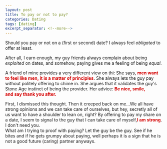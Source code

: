 ```yaml
---
layout: post
title: To pay or not to pay?
categories: Dating
tags: [dating]
excerpt_separator: <!--more-->
---
```


Should you pay or not on a (first or second) date? I always feel&nbsp;<em>obligated</em> to offer at least.<br>

After all, I earn enough, my guy friends always complain about being <em>exploited</em>&nbsp;on dates, and somehow, paying gives me a feeling of being <em>equal</em>.<br>

A friend of mine provides a very different view on thi<!--more-->: She says, <span style="color:#d40202; font-weight: bold">men want to feel like men, it is a matter of principles</span>. She always lets the guy pay without politely offering to chime in. She argues that it&nbsp;validates the guy's Stone Age instinct of being the provider.<em>&nbsp;</em>Her advice: <span style="color:#d40202;font-weight: bold">Be nice, smile, and&nbsp;say thank you after.</span><br>

First, I dismissed this thought. Then it creeped back on me...We all have strong opinions and we can take care of ourselves, but hey, secretly all of us want to have a shoulder to lean on, right?&nbsp;By offering to pay my share on a date, I seem to signal to the guy that I can take care of myself,<span style="color:#d40202; font-weight: bold">I am strong</span>. I don't need you.
<br>
What am I trying to proof with paying? Let the guy be the guy. See if he bites and if he gets grumpy about paying, well perhaps it is a sign that he is not a good future (caring) partner anyways.